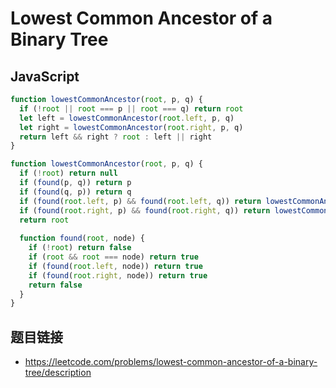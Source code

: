 # Lowest Common Ancestor of a Binary Tree

## JavaScript
```javascript
function lowestCommonAncestor(root, p, q) {
  if (!root || root === p || root === q) return root
  let left = lowestCommonAncestor(root.left, p, q)
  let right = lowestCommonAncestor(root.right, p, q)
  return left && right ? root : left || right
}
```
```javascript
function lowestCommonAncestor(root, p, q) {
  if (!root) return null
  if (found(p, q)) return p
  if (found(q, p)) return q
  if (found(root.left, p) && found(root.left, q)) return lowestCommonAncestor(root.left, p, q)
  if (found(root.right, p) && found(root.right, q)) return lowestCommonAncestor(root.right, p, q)
  return root
    
  function found(root, node) {
    if (!root) return false
    if (root && root === node) return true
    if (found(root.left, node)) return true
    if (found(root.right, node)) return true
    return false
  }
}
```

## 题目链接
* https://leetcode.com/problems/lowest-common-ancestor-of-a-binary-tree/description
